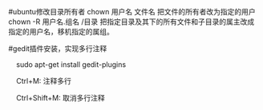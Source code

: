 #ubuntu修改目录所有者
    chown 用户名 文件名
    把文件的所有者改为指定的用户
    chown -R 用户名.组名 /目录
    把指定目录及其下的所有文件和子目录的属主改成指定的用户名，移机指定的属组。

#gedit插件安装，实现多行注释

    sudo apt-get install gedit-plugins

    Ctrl+M: 注释多行

    Ctrl+Shift+M: 取消多行注释
